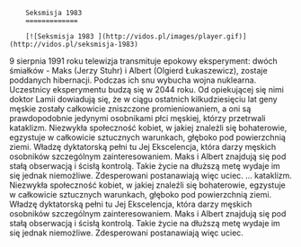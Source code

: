 
        Seksmisja 1983 
        =============
        
        [![Seksmisja 1983 ](http://vidos.pl/images/player.gif)](http://vidos.pl/seksmisja-1983)
        
        
 9 sierpnia 1991 roku telewizja transmituje epokowy eksperyment: dwóch śmiałków - Maks (Jerzy Stuhr) i Albert (Olgierd Łukaszewicz), zostaje poddanych hibernacji. Podczas ich snu wybucha wojna nuklearna. Uczestnicy eksperymentu budzą się w 2044 roku. Od opiekującej się nimi doktor Lamii dowiadują się, że w ciągu ostatnich kilkudziesięciu lat geny męskie zostały całkowicie zniszczone promieniowaniem, a oni są prawdopodobnie jedynymi osobnikami płci męskiej, którzy przetrwali kataklizm. Niezwykła społeczność kobiet, w jakiej znaleźli się bohaterowie, egzystuje w całkowicie sztucznych warunkach, głęboko pod powierzchnią ziemi. Władzę dyktatorską pełni tu Jej Ekscelencja, która darzy męskich osobników szczególnym zainteresowaniem. Maks i Albert znajdują się pod stałą obserwacją i ścisłą kontrolą. Takie życie na dłuższą metę wydaje im się jednak niemożliwe. Zdesperowani postanawiają więc uciec.   ... kataklizm. Niezwykła społeczność kobiet, w jakiej znaleźli się bohaterowie, egzystuje w całkowicie sztucznych warunkach, głęboko pod powierzchnią ziemi. Władzę dyktatorską pełni tu Jej Ekscelencja, która darzy męskich osobników szczególnym zainteresowaniem. Maks i Albert znajdują się pod stałą obserwacją i ścisłą kontrolą. Takie życie na dłuższą metę wydaje im się jednak niemożliwe. Zdesperowani postanawiają więc uciec.
    